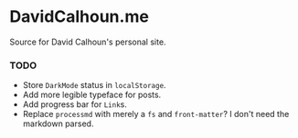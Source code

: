 # DavidCalhoun.me

Source for David Calhoun's personal site.

### TODO
- Store `DarkMode` status in `localStorage`.
- Add more legible typeface for posts.
- Add progress bar for `Link`s.
- Replace `processmd` with merely a `fs` and `front-matter`? I don't need the markdown parsed.
